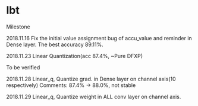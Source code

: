 # lbt
Milestone

2018.11.16 Fix the initial value assignment bug of accu_value and reminder in Dense layer. The best accuracy 89.11%.

2018.11.23 Linear Quantization(acc 87.4%, ~Pure DFXP)


To be verified

2018.11.28 Linear_q, Quantize grad. in Dense layer on channel axis(10 respectively)
Comments:   87.4% -> 88.0%, not stable

2018.11.29 Linear_q, Quantize weight in ALL conv layer on channel axis.
